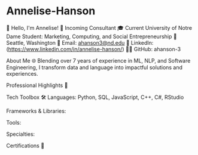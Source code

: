 # Annelise-Hanson

👋 Hello, I'm Annelise!
🚀 Incoming Consultant
🎓 Current University of Notre Dame Student: Marketing, Computing, and Social Entrepreneurship
📍 Seattle, Washington
📧 Email: ahanson3@nd.edu
🔗 LinkedIn: (https://www.linkedin.com/in/annelise-hanson/)
👨‍💻 GitHub: ahanson-3

About Me 🌐
Blending over 7 years of experience in ML, NLP, and Software Engineering, I transform data and language into impactful solutions and experiences.

Professional Highlights 🌟

Tech Toolbox 🛠️
Languages: Python, SQL, JavaScript, C++, C#, RStudio

Frameworks & Libraries: 

Tools: 

Specialties: 

Certifications 📜
